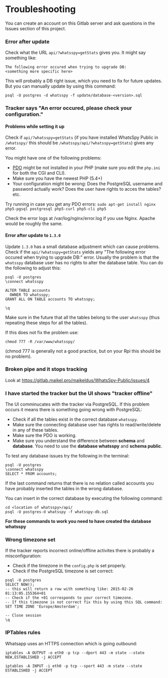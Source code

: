 # Troubleshooting

You can create an account on this Gitlab server and ask questions in the Issues section of this project.


### Error after update

Check what the URL `api/?whatsspy=getStats` gives you. It might say something like: 
```
The following error occured when trying to upgrade DB:
<something more specific here>
```

This will probably a DB right issue, which you need to fix for future updates. But you can manually update by using this command:
```
psql -U postgres -d whatsspy -f update/database-<version>.sql
```

### Tracker says "An error occured, please check your configuration."

#### Problems while setting it up

Check if `api/?whatsspy=getStats` (if you have installed WhatsSpy Public in `/whatsspy/` this should be `/whatsspy/api/?whatsspy=getStats`) gives any error.

You might have one of the following problems:

* [PDO](http://php.net/manual/en/book.pdo.php) might be not installed in your PHP (make sure you edit the `php.ini` for both the CGI and CLI).
* Make sure you have the newest PHP (5.4+)
* Your configuration might be wrong: Does the PostgreSQL username and password actually work? Does the user have rights to acces the tables? etc.

Try running in case you get any PDO errors: `sudo apt-get install nginx php5-pgsql postgresql php5-curl php5-cli php5`

Check the error logs at /var/log/nginx/error.log if you use Nginx. Apache would be roughly the same.

#### Error after update to `1.3.0`

Update `1.3.0` has a small database adjustment which can cause problems. Check if the `api/?whatsspy=getStats` yields any "The following error occured when trying to upgrade DB:" error. Usually the problem is that the `whatsspy` database user has no rights to alter the database table. You can do the following to adjust this:

```
psql -U postgres
\connect whatsspy

ALTER TABLE accounts
  OWNER TO whatsspy;
GRANT ALL ON TABLE accounts TO whatsspy;

\q
```
Make sure in the future that all the tables belong to the user `whatsspy` (thus repeating these steps for all the tables). 

If this does not fix the problem use:

```
chmod 777 -R /var/www/whatsspy/
```
(chmod 777 is generally not a good practice, but on your Rpi this should be no problem).

### Broken pipe and it stops tracking

Look at https://gitlab.maikel.pro/maikeldus/WhatsSpy-Public/issues/4

### I have started the tracker but the UI shows "tracker offline"

The UI comminucates with the tracker via PostgreSQL. If this problem occurs it means there is something going wrong with PostgreSQL:

* Check if all the tables exist in the correct database `whatsspy`.
* Make sure the connecting database user has rights to read/write/delete in any of these tables.
* Make sure the PDO is working.
* Make sure you understand the difference between **schema** and **database**. You need to use the **database whatsspy** and **schema public**.

To test any database issues try the following in the terminal:
```
psql -U postgres
\connect whatsspy
SELECT * FROM accounts;
```
If the last command returns that there is no relation called accounts you have probably inserted the tables in the wrong database.

You can insert in the correct database by executing the following command:
```
cd <location of whatsspy>/api/
psql -U postgres-d whatsspy -f whatsspy-db.sql
```
**For these commands to work you need to have created the database whatsspy**

### Wrong timezone set

If the tracker reports incorrect online/offline activites there is probably a misconfiguration:

* Check if the timezone in the `config.php` is set properly.
* Check if the PostgreSQL timezone is set correct:

```
psql -U postgres
SELECT NOW();
-- this will return a row with something like: 2015-02-26 01:13:05.155364+01
-- Check if the +01 corresponds to your correct timezone.
-- If this timezone is not correct fix this by using this SQL command:
SET TIME ZONE 'Europe/Amsterdam';

-- Close session
\q
```


### IPTables rules

Whatsapp uses an HTTPS connection which is going outbound:

`iptables -A OUTPUT -o eth0 -p tcp --dport 443 -m state --state NEW,ESTABLISHED -j ACCEPT`

`iptables -A INPUT -i eth0 -p tcp --sport 443 -m state --state ESTABLISHED -j ACCEPT`